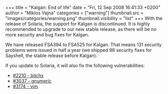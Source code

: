 +++
title = "Kalgan: End of life"
date = "Fri, 12 Sep 2008 16:41:33 +0200"
author = "Miklos Vajna"
categories = ["warning"]
thumbnail.src = "images/categories/warning.png"
thumbnail.visibility = "list"
+++
With the release of Solaria, the support for Kalgan is discontinued. It is highly recommended to upgrade to our new stable release, as there will be no more security and bug fixes for Kalgan.  
  

 We have released FSA394 to FSA525 for Kalgan. That means 131 security problems were issued in half a year (we shipped 98 security fixes for Sayshell, the stable release before Kalgan).  

 If you update to Solaria, it will also fix the following vulnerabilities:  

* [#2210 - bitchx](http://bugs.frugalware.org/task/2210)
* [#3037 - gnumeric](http://bugs.frugalware.org/task/3037)
* [#3174 - vim](http://bugs.frugalware.org/task/3174)
